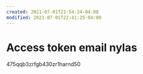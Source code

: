 ```yaml
---
created: 2021-07-01T21:54:24-04:00
modified: 2021-07-01T22:41:25-04:00
---
```


# Access token email nylas

475qqb3zrfgb430zr1harnd50
